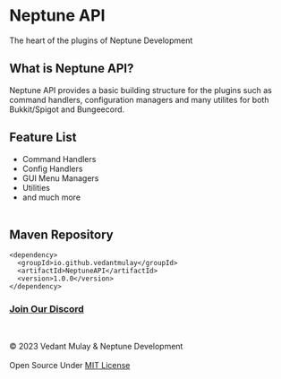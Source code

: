 # Neptune API
The heart of the plugins of Neptune Development

## What is Neptune API?
Neptune API provides a basic building structure for the plugins such as command handlers, configuration managers and many utilites for both Bukkit/Spigot and Bungeecord.

## Feature List
* Command Handlers
* Config Handlers
* GUI Menu Managers
* Utilities
* and much more
<br><br>

## Maven Repository
```
<dependency>
  <groupId>io.github.vedantmulay</groupId>
  <artifactId>NeptuneAPI</artifactId>
  <version>1.0.0</version>
</dependency>
```

### [Join Our Discord](https://discord.gg/e97HsSX89j)
<br>

© 2023 Vedant Mulay & Neptune Development <br><br>
Open Source Under [MIT License](https://github.com/VedantMulay/NeptuneAPI/blob/main/LICENSE)
